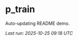 # p_train

Auto-updating README demo.

<!--START_SECTION:status-->
_Last run: 2025-10-25 09:18 UTC_
<!--END_SECTION:status-->


















































































































































































































































































































































































































































































































































































































































































































































































































































































































































































































































































































































































































































































































































































































































































































































